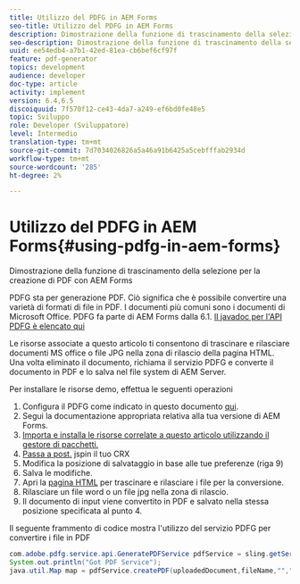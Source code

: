 ```yaml
---
title: Utilizzo del PDFG in AEM Forms
seo-title: Utilizzo del PDFG in AEM Forms
description: Dimostrazione della funzione di trascinamento della selezione per la creazione di PDF con AEM Forms
seo-description: Dimostrazione della funzione di trascinamento della selezione per la creazione di PDF con AEM Forms
uuid: ee54edb4-a7b1-42ed-81ea-cb6bef6cf97f
feature: pdf-generator
topics: development
audience: developer
doc-type: article
activity: implement
version: 6.4,6.5
discoiquuid: 7f570f12-ce43-4da7-a249-ef6bd0fe48e5
topic: Sviluppo
role: Developer (Sviluppatore)
level: Intermedio
translation-type: tm+mt
source-git-commit: 7d7034026826a5a46a91b6425a5cebfffab2934d
workflow-type: tm+mt
source-wordcount: '285'
ht-degree: 2%

---
```



# Utilizzo del PDFG in AEM Forms{#using-pdfg-in-aem-forms}

Dimostrazione della funzione di trascinamento della selezione per la creazione di PDF con AEM Forms

PDFG sta per generazione PDF. Ciò significa che è possibile convertire una varietà di formati di file in PDF. I documenti più comuni sono i documenti di Microsoft Office. PDFG fa parte di AEM Forms dalla 6.1.
[Il javadoc per l&#39;API PDFG è elencato qui](https://helpx.adobe.com/experience-manager/6-3/forms/using/aem-document-services-programmatically.html#PDFGeneratorService)

Le risorse associate a questo articolo ti consentono di trascinare e rilasciare documenti MS office o file JPG nella zona di rilascio della pagina HTML. Una volta eliminato il documento, richiama il servizio PDFG e converte il documento in PDF e lo salva nel file system di AEM Server.

Per installare le risorse demo, effettua le seguenti operazioni

1. Configura il PDFG come indicato in questo documento [qui](https://helpx.adobe.com/it/experience-manager/6-4/forms/using/install-configure-pdf-generator.html).
1. Segui la documentazione appropriata relativa alla tua versione di AEM Forms.
1. [Importa e installa le risorse correlate a questo articolo utilizzando il gestore di pacchetti.](assets/createpdfgdemov2.zip)
1. [Passa a post.](http://localhost:4502/apps/AemFormsSamples/components/createPDF/POST.jsp) jspin il tuo CRX
1. Modifica la posizione di salvataggio in base alle tue preferenze (riga 9)
1. Salva le modifiche.
1. Apri la [ pagina HTML](http://localhost:4502/content/DocumentServices/CreatePDFG.html) per trascinare e rilasciare i file per la conversione.
1. Rilasciare un file word o un file jpg nella zona di rilascio.
1. Il documento di input viene convertito in PDF e salvato nella stessa posizione specificata al punto 4.

Il seguente frammento di codice mostra l&#39;utilizzo del servizio PDFG per convertire i file in PDF

```java
com.adobe.pdfg.service.api.GeneratePDFService pdfService = sling.getService(com.adobe.pdfg.service.api.GeneratePDFService.class);
System.out.println("Got PDF Service");
java.util.Map map = pdfService.createPDF(uploadedDocument,fileName,"","Standard","No Security", null, null);
```

